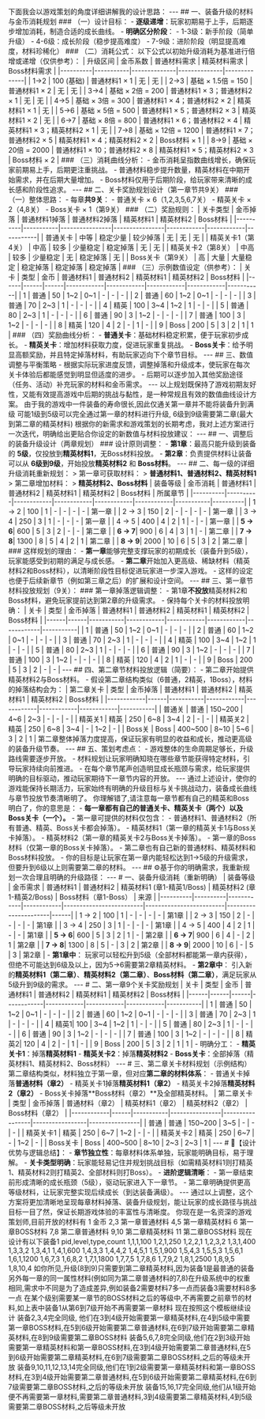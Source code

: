 下面我会以游戏策划的角度详细讲解我的设计思路： --- ## 一、装备升级的材料与金币消耗规划 ### （一）设计目标： - **逐级递增**：玩家初期易于上手，后期逐步增加消耗，制造合适的成长曲线。 - **明确区分阶段**： - 1-3级：新手阶段（简单升级） - 4-6级：成长阶段（稳步提高难度） - 7-9级：进阶阶段（明显提高难度，材料珍稀化） ### （二）消耗公式： 以下公式以初始升级消耗为基准进行倍增或递增（仅供参考）： | 升级区间 | 金币系数 | 普通材料需求 | 精英材料需求 | Boss材料需求 | |----------|-----------|--------------|--------------|--------------| | 1→2 | 100 (基础) | 普通材料1 × 1 | 无 | 无 | | 2→3 | 基础 × 1.5倍 = 150 | 普通材料1 × 2 | 无 | 无 | | 3→4 | 基础 × 2倍 = 200 | 普通材料1 × 3；普通材料2 × 1 | 无 | 无 | | 4→5 | 基础 × 3倍 = 300 | 普通材料1 × 4；普通材料2 × 2 | 精英材料1 × 1 | 无 | | 5→6 | 基础 × 5倍 = 500 | 普通材料1 × 5；普通材料2 × 3 | 精英材料1 × 2 | 无 | | 6→7 | 基础 × 8倍 = 800 | 普通材料1 × 6；普通材料2 × 4 | 精英材料1 × 3；精英材料2 × 1 | 无 | | 7→8 | 基础 × 12倍 = 1200 | 普通材料1 × 7；普通材料2 × 5 | 精英材料1 × 4；精英材料2 × 2 | Boss材料 × 1 | | 8→9 | 基础 × 20倍 = 2000 | 普通材料1 × 10；普通材料2 × 8 | 精英材料1 × 5；精英材料2 × 3 | Boss材料 × 2 | ### （三）消耗曲线分析： - 金币消耗呈指数曲线增长，确保玩家前期易上手，后期更注重挑战。 - 普通材料稳步提升数量，精英材料在中期开始需求，并在后期大量增加。 - Boss材料仅用于后期阶段，给玩家带来清晰的成长感和阶段性追求。 --- ## 二、关卡奖励规划设计（第一章节共9关） ### （一）整体思路： - 每章**共9关**： - 普通关卡 × 6（1,2,3,5,6,7关） - 精英关卡 × 2（4,8关） - Boss关卡 × 1（第9关） ### （二）奖励规则： | 关卡类型 | 金币掉落 | 普通材料1掉落 | 普通材料2掉落 | 精英材料1 | 精英材料2 | Boss材料 | |----------|-----------|----------------|----------------|------------|------------|-----------| | 普通关卡 | 中等 | 稳定少量 | 较少掉落 | 无 | 无 | 无 | | 精英关卡1（第4关） | 中高 | 较多 | 少量稳定 | 稳定掉落 | 无 | 无 | | 精英关卡2（第8关） | 中高 | 较多 | 少量稳定 | 无 | 稳定掉落 | 无 | | Boss关卡（第9关） | 高 | 大量 | 大量稳定 | 稳定掉落 | 稳定掉落 | 稳定掉落 | ### （三）示例数值设定（供参考）： | 关卡 | 类型 | 金币 | 普通材料1 | 普通材料2 | 精英材料1 | 精英材料2 | Boss材料 | |------|------|------|------------|------------|------------|------------|-----------| | 1 | 普通 | 50 | 1~2 | 0~1 | - | - | - | | 2 | 普通 | 60 | 1~2 | 0~1 | - | - | - | | 3 | 普通 | 70 | 2~3 | 1 | - | - | - | | 4 | 精英 | 100 | 3~4 | 1~2 | 1 | - | - | | 5 | 普通 | 80 | 2~3 | 1 | - | - | - | | 6 | 普通 | 90 | 3 | 1~2 | - | - | - | | 7 | 普通 | 100 | 3 | 1~2 | - | - | - | | 8 | 精英 | 120 | 4 | 2 | - | 1 | - | | 9 | Boss | 200 | 5 | 3 | 2 | 1 | 1 | ### （四）奖励曲线分析： - **普通关卡**：基础材料稳定积累，便于玩家初步成长。 - **精英关卡**：增加材料获取力度，促进玩家重复挑战。 - **Boss关卡**：给予明显高额奖励，并且特定掉落材料，有助玩家迈向下个章节目标。 --- ## 三、数值调整与平衡策略 - 根据实际玩家进度反馈，调整掉落和升级成本，使玩家在每次关卡体验后都能感觉到明显但适度的进步。 - 后期可以逐步加入其他奖励途径（任务、活动）补充玩家的材料和金币需求。 --- 以上规划既保持了游戏初期友好性，又能有效提高游戏中后期的挑战与黏性，是一种常规且有效的数值曲线设计方案。 由于我的游戏中一件装备的寿命很长,因此仅通关第一章并不能将装备升到满级 可能1级到5级可以完全通过第一章的材料进行升级, 6级到9级需要第二章(最大到第二章的精英材料) 根据你的新需求和游戏策划的长期考虑，我对上述方案进行一次迭代，明确给出更贴合你设定的新数值与材料投放建议： --- ## 一、调整后的装备升级设计（两章规划） ### 设计原则调整： - **第1章**：最高只能升级到装备的 **5级**，仅投放到**精英材料1**，无Boss材料投放。 - **第2章**：负责提供材料让装备可以从 **6级到9级**，开始投放**精英材料2** 和 **Boss材料**。 --- ## 二、每一级的详细升级消耗重新规划： > 第一章可获取材料： > **普通材料1、普通材料2、精英材料1** > 第二章增加材料： > **精英材料2、Boss材料** | 装备等级 | 金币消耗 | 普通材料1 | 普通材料2 | 精英材料1 | 精英材料2 | Boss材料 | 所属章节 | |----------|----------|------------|------------|------------|------------|-----------|----------| | 1 → 2 | 100 | 1 | - | - | - | - | 第一章 | | 2 → 3 | 150 | 2 | - | - | - | - | 第一章 | | 3 → 4 | 250 | 3 | 1 | - | - | - | 第一章 | | 4 → 5 | 400 | 4 | 2 | 1 | - | - | 第一章 | | **5 → 6**| 600 | 5 | 3 | 2 | - | - | 第二章 | | **6 → 7**| 900 | 6 | 4 | 3 | 1 | - | 第二章 | | **7 → 8**| 1300 | 8 | 5 | 4 | 2 | 1 | 第二章 | | **8 → 9**| 2000 | 10 | 6 | 5 | 3 | 2 | 第二章 | ### 这样规划的理由： - **第一章**能够完整支撑玩家的初期成长（装备升到5级），玩家能感受到初期的满足与成长感。 - **第二章**开始加入更高级、稀缺材料（精英材料2和Boss材料），以清晰阶段性目标促进玩家进一步深入游戏。 - 这样的设定也便于后续新章节（例如第三章之后）的扩展和设计空间。 --- ## 三、第一章节材料投放规划（9关）： ### 第一章掉落逻辑调整： - 第1章**不投放**精英材料2和Boss材料，避免玩家提前达到第2章的升级需求。 - 保持每个关卡的材料投放明确： | 关卡 | 类型 | 金币掉落 | 普通材料1 | 普通材料2 | 精英材料1 | 精英材料2 | Boss材料 | |------|------|-----------|------------|------------|------------|------------|-----------| | 1 | 普通 | 50 | 1~2 | 0~1 | - | - | - | | 2 | 普通 | 60 | 1~2 | 0~1 | - | - | - | | 3 | 普通 | 70 | 2~3 | 1 | - | - | - | | 4 | 精英 | 100 | 3~4 | 1~2 | 1 | - | - | | 5 | 普通 | 80 | 2~3 | 1 | - | - | - | | 6 | 普通 | 90 | 3 | 1~2 | - | - | - | | 7 | 普通 | 100 | 3 | 1~2 | - | - | - | | 8 | 精英 | 120 | 4 | 2 | 1 | - | - | | 9 | Boss | 200 | 5 | 3 | 2 | - | - | --- ## 四、第二章节材料投放逻辑（简要）： - 第二章开始提供精英材料2与Boss材料。 - 假设第二章结构类似（6普通，2精英，1Boss），材料的掉落结构会为： | 第二章关卡 | 类型 | 金币掉落 | 普通材料1 | 普通材料2 | 精英材料1 | 精英材料2 | Boss材料 | |------------|------|-----------|------------|------------|------------|------------|-----------| | 普通关 | 普通 | 150~200 | 4~6 | 2~3 | - | - | - | | 精英关1 | 精英 | 250 | 6~8 | 3~4 | 2 | - | - | | 精英关2 | 精英 | 250 | 6~8 | 3~4 | - | 1~2 | - | | Boss关 | Boss | 400~500 | 8~10 | 5~6 | 3 | 2 | 1 | 第二章整体掉落力度提高，保证玩家有明显的收益和成长，推动更高级的装备升级节奏。 --- ## 五、策划考虑点： - 游戏整体的生命周期足够长，升级路线需要逐步开放。 - 材料规划让玩家明确知晓在哪些章节能获得特定材料，引导玩家持续向前推进。 - 在每个章节尾声创造明显成长瓶颈与需求，给玩家提供明确的目标驱动，推动玩家期待下一章节内容的开放。 --- 通过上述设计，使你的游戏能保持长期活力，玩家始终有明确的升级目标与关卡挑战动力，装备成长曲线与章节投放节奏清晰明了。 你理解错了,请注意每一章节都有自己的精英和Boss 明白了，你的意思是： - **每一章都有自己的普通关卡、精英关卡（两个）以及Boss关卡（一个）。** - 第一章可提供的材料仅包含： - 普通材料1、普通材料2（所有普通、精英、Boss关卡都会掉落）。 - 精英材料1（第一章的精英关卡1与Boss关卡掉落）。 - 精英材料2（第一章的精英关卡2与Boss关卡掉落）。 - 第一章的Boss材料（仅第一章的Boss关卡掉落）。 - 第二章也有自己新的普通材料、精英材料和Boss材料投放。 - 你的目标是让玩家在第一章内能轻松达到1→5级的升级需求，但要升到6级以上则需要第二章的材料。 --- ## ⚙️基于你的明确需求，我重新规划一次合理且明确的升级路径： --- # 一、装备升级消耗（重新明确） | 装备等级 | 金币需求 | 普通材料1 | 普通材料2 | 精英材料1 (章1-精英1/Boss) | 精英材料2 (章1-精英2/Boss) | Boss材料（章1-Boss） | 来源 | |----------|----------|------------|------------|-------------------------|-------------------------|----------------------|------| | 1 → 2 | 100 | 1 | - | - | - | - | 第1章 | | 2 → 3 | 150 | 2 | - | - | - | - | 第1章 | | 3 → 4 | 250 | 3 | 1 | - | - | - | 第1章 | | 4 → 5 | 400 | 4 | 2 | 1 | - | - | 第1章 | | **5 → 6**| 600 | 5 | 3 | 2 | 1 | - | 第2章 | | **6 → 7**| 900 | 6 | 4 | - | 2 | 1 | 第2章 | | **7 → 8**| 1300 | 8 | 5 | - | 3 | 2 | 第2章 | | **8 → 9**| 2000 | 10 | 6 | - | 5 | 3 | 第2章 | - **第1章中**： 玩家可以轻松升到5级（全部材料都能第一章内获得），但绝不可能达到6级及以上，因为5→6需要第2章精英材料。 - **第2章中**： 引入新的**精英材料1（第二章）**、**精英材料2（第二章）**、**Boss材料（第二章）**，满足玩家从5级升到9级的需求。 --- # 二、第一章9个关卡奖励规划 | 关卡 | 类型 | 金币 | 普通材料1 | 普通材料2 | 精英材料1 | 精英材料2 | Boss材料 | |------|------|------|------------|------------|------------|------------|-----------| | 1 | 普通 | 50 | 1~2 | 0~1 | - | - | - | | 2 | 普通 | 60 | 1~2 | 0~1 | - | - | - | | 3 | 普通 | 70 | 2~3 | 1 | - | - | - | | 4 | 精英1| 100 | 3~4 | 1~2 | 1 | - | - | | 5 | 普通 | 80 | 2~3 | 1 | - | - | - | | 6 | 普通 | 90 | 3 | 1~2 | - | - | - | | 7 | 普通 | 100 | 3 | 1~2 | - | - | - | | 8 | 精英2| 120 | 4 | 2 | - | 1 | - | | 9 | Boss | 200 | 5 | 3 | 2 | 1 | 1 | - 明确分工： - **精英关卡1**：掉落**精英材料1** - **精英关卡2**：掉落**精英材料2** - **Boss关卡**：全部掉落（精英材料1、精英材料2、Boss材料） --- # 三、第二章关卡材料规划（示例结构） 第二章结构类似，材料独立于第一章，但对应**第二章的材料体系**： - 普通关卡掉落**普通材料（章2）** - 精英关卡1掉落**精英材料1（章2）** - 精英关卡2掉落**精英材料2（章2）** - Boss关卡掉落**Boss材料（章2）**及全部精英材料。 | 第二章关卡 | 类型 | 金币掉落 | 普通材料（章2） | 精英材料1（章2） | 精英材料2（章2） | Boss材料（章2） | |------------|------|-----------|----------------|-----------------|-----------------|----------------| | 普通 | 普通 | 150~200 | 3~5 | - | - | - | | 精英关卡1 | 精英 | 250 | 6~7 | 1~2 | - | - | | 精英关卡2 | 精英 | 250 | 6~7 | - | 1~2 | - | | Boss关卡 | Boss | 400~500 | 8~10 | 2~3 | 2~3 | 1 | --- # 📌【设计优势与逻辑总结】： - **章节独立性**：每章材料体系单独，玩家能明确目标，易于理解。 - **关卡类型明确**：玩家能轻易记住并规划挑战目标（如需精英材料1则打精英1、精英材料2则打精英2、全部材料则打Boss）。 - **进阶逻辑清晰**： - 第一章结束前形成清晰的成长瓶颈（5级），驱动玩家进入下一章节。 - 第二章明确提供更高等级材料，让玩家完整实现后续成长（到达装备满级）。 --- 通过以上调整，这个方案将更加清晰地呈现每章材料掉落、装备升级规划，能让玩家的成长路径与挑战目标一目了然，保证长期游戏体验的丰富性与清晰度。 你现在是一名资深的游戏策划师,目前开放的材料有 1 金币 2,3 第一章普通材料 4,5 第一章精英材料 6 第一章BOSS材料 7,8 第二章普通材料 9,10 第二章精英材料 11 第二章BOSS材料 现在设计有以下装备1 pid,level,type,count 1,1,1,100 1,2,1,250 1,2,2,1 1,2,3,2 1,3,1,400 1,3,3,2 1,3,4,1 1,4,1,600 1,4,3,3 1,4,4,2 1,4,5,1 1,5,1,900 1,5,4,3 1,5,5,3 1,5,6,1 1,6,1,1200 1,6,7,3 1,6,8,2 1,7,1,1800 1,7,7,5 1,7,8,6 1,7,9,2 1,8,1,2500 1,8,9,5 1,8,10,4 如你所见,升级(8到9)只需要到第二章精英材料,因为装备1是最普通的装备 另外每一章的同一属性材料(例如同为第二章普通材料的7,8)在升级系统中的权重相同,需求中不同是为了造成差异,例如装备2需要材料7多一点而装备3需要材料8多一点 在某个级别需要某一章节的BOSS材料之后的等级中,不再需要之前章节的材料,如上表中装备1从第6到7级开始不再需要第一章材料 现在按照这个模板继续设计 装备2,3,4完全同级, 他们在3到4级开始需要第一章精英材料,在4到5级中需要第一章BOSS材料,在5到6级开始需要第二章普通材料,在6到7级开始需要第二章精英材料,在8到9级需要第二章BOSS材料 装备5,6,7,8完全同级,他们在2到3级开始需要第一章精英材料和第一章BOSS材料,在3到4级开始需要第二章普通材料,在5到6级开始需要第二章精英材料,在6到7级需要第二章BOSS材料,之后的等级未开放 装备9,10,11,12,13,14完全同级,他们在1到2级需要第一章精英材料和第一章BOSS材料,在3到4级开始需要第二章普通材料,在5到6级开始需要第二章精英材料,在6到7级需要第二章BOSS材料,之后的等级未开放 装备15,16,17完全同级,他们从1级开始便不再需要第一章材料,需要第二章普通材料,3到4级需要第二章精英材料,4到5级需要第二章BOSS材料,之后等级未开放